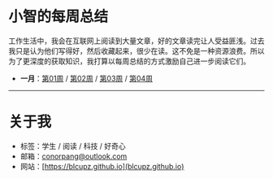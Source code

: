 # 小智的每周总结
工作生活中，我会在互联网上阅读到大量文章，好的文章读完让人受益匪浅。过去我只是认为他们写得好，然后收藏起来，很少在读。这不免是一种资源浪费。所以为了更深度的获取知识，我打算以每周总结的方式激励自己进一步阅读它们。

* **一月**：[第01周]() / [第02周]() / [第03周]() / [第04周](weekly/week_04.md)

---
# 关于我
* 标签：学生 / 阅读 / 科技 / 好奇心
* 邮箱：conorpang@outlook.com
* 网站：[https://blcupz.github.io](blcupz.github.io)
